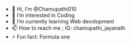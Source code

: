 - 👋 Hi, I’m @Chamupathi010
- 👀 I’m interested in Coding
- 🌱 I’m currently learning Web devolopment 
- 📫 How to reach me ; IG: chamupathi_jayanath
- ⚡ Fun fact: Formula one

<!---
Chamupathi010/Chamupathi010 is a ✨ special ✨ repository because its `README.md` (this file) appears on your GitHub profile.
You can click the Preview link to take a look at your changes.
- 😄 Pronouns: ...
- 💞️ I’m looking to collaborate on ...
--->
